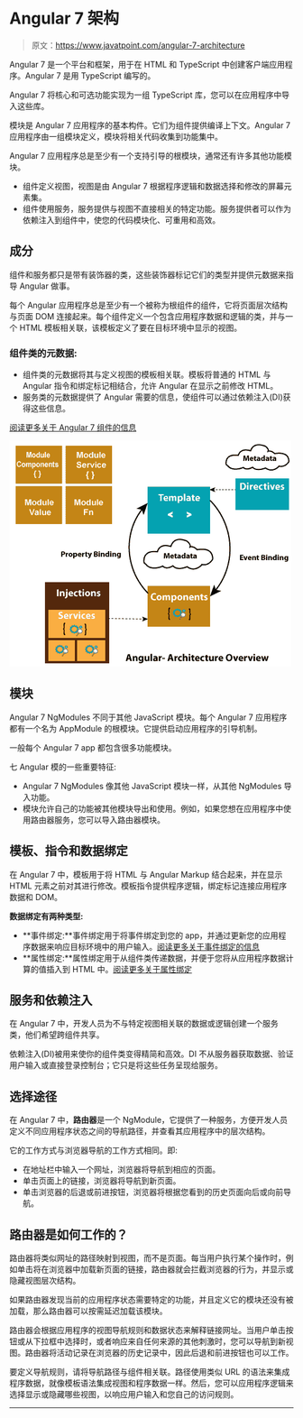 # Angular 7 架构

> 原文：<https://www.javatpoint.com/angular-7-architecture>

Angular 7 是一个平台和框架，用于在 HTML 和 TypeScript 中创建客户端应用程序。Angular 7 是用 TypeScript 编写的。

Angular 7 将核心和可选功能实现为一组 TypeScript 库，您可以在应用程序中导入这些库。

模块是 Angular 7 应用程序的基本构件。它们为组件提供编译上下文。Angular 7 应用程序由一组模块定义，模块将相关代码收集到功能集中。

Angular 7 应用程序总是至少有一个支持引导的根模块，通常还有许多其他功能模块。

*   组件定义视图，视图是由 Angular 7 根据程序逻辑和数据选择和修改的屏幕元素集。
*   组件使用服务，服务提供与视图不直接相关的特定功能。服务提供者可以作为依赖注入到组件中，使您的代码模块化、可重用和高效。

## 成分

组件和服务都只是带有装饰器的类，这些装饰器标记它们的类型并提供元数据来指导 Angular 做事。

每个 Angular 应用程序总是至少有一个被称为根组件的组件，它将页面层次结构与页面 DOM 连接起来。每个组件定义一个包含应用程序数据和逻辑的类，并与一个 HTML 模板相关联，该模板定义了要在目标环境中显示的视图。

### 组件类的元数据:

*   组件类的元数据将其与定义视图的模板相关联。模板将普通的 HTML 与 Angular 指令和绑定标记相结合，允许 Angular 在显示之前修改 HTML。
*   服务类的元数据提供了 Angular 需要的信息，使组件可以通过依赖注入(DI)获得这些信息。

[阅读更多关于 Angular 7 组件的信息](angular-7-components)

![Angular 7 Architecture](img/caebc99b6d9c04d21e47268f36f981a0.png)

## 模块

Angular 7 NgModules 不同于其他 JavaScript 模块。每个 Angular 7 应用程序都有一个名为 AppModule 的根模块。它提供启动应用程序的引导机制。

一般每个 Angular 7 app 都包含很多功能模块。

七 Angular 模的一些重要特征:

*   Angular 7 NgModules 像其他 JavaScript 模块一样，从其他 NgModules 导入功能。
*   模块允许自己的功能被其他模块导出和使用。例如，如果您想在应用程序中使用路由器服务，您可以导入路由器模块。

## 模板、指令和数据绑定

在 Angular 7 中，模板用于将 HTML 与 Angular Markup 结合起来，并在显示 HTML 元素之前对其进行修改。模板指令提供程序逻辑，绑定标记连接应用程序数据和 DOM。

**数据绑定有两种类型:**

*   **事件绑定:**事件绑定用于将事件绑定到您的 app，并通过更新您的应用程序数据来响应目标环境中的用户输入。[阅读更多关于事件绑定的信息](angular-7-event-binding)
*   **属性绑定:**属性绑定用于从组件类传递数据，并便于您将从应用程序数据计算的值插入到 HTML 中。[阅读更多关于属性绑定](angular-7-property-binding)

## 服务和依赖注入

在 Angular 7 中，开发人员为不与特定视图相关联的数据或逻辑创建一个服务类，他们希望跨组件共享。

依赖注入(DI)被用来使你的组件类变得精简和高效。DI 不从服务器获取数据、验证用户输入或直接登录控制台；它只是将这些任务呈现给服务。

## 选择途径

在 Angular 7 中，**路由器**是一个 NgModule，它提供了一种服务，方便开发人员定义不同应用程序状态之间的导航路径，并查看其应用程序中的层次结构。

它的工作方式与浏览器导航的工作方式相同。即:

*   在地址栏中输入一个网址，浏览器将导航到相应的页面。
*   单击页面上的链接，浏览器将导航到新页面。
*   单击浏览器的后退或前进按钮，浏览器将根据您看到的历史页面向后或向前导航。

## 路由器是如何工作的？

路由器将类似网址的路径映射到视图，而不是页面。每当用户执行某个操作时，例如单击将在浏览器中加载新页面的链接，路由器就会拦截浏览器的行为，并显示或隐藏视图层次结构。

如果路由器发现当前的应用程序状态需要特定的功能，并且定义它的模块还没有被加载，那么路由器可以按需延迟加载该模块。

路由器会根据应用程序的视图导航规则和数据状态来解释链接网址。当用户单击按钮或从下拉框中选择时，或者响应来自任何来源的其他刺激时，您可以导航到新视图。路由器将活动记录在浏览器的历史记录中，因此后退和前进按钮也可以工作。

要定义导航规则，请将导航路径与组件相关联。路径使用类似 URL 的语法来集成程序数据，就像模板语法集成视图和程序数据一样。然后，您可以应用程序逻辑来选择显示或隐藏哪些视图，以响应用户输入和您自己的访问规则。

* * *